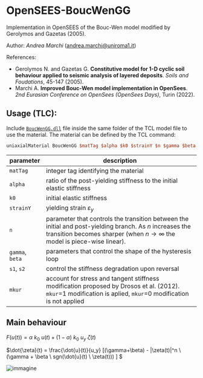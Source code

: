 # OpenSEES-BoucWenGG
Implementation in OpenSEES of the Bouc-Wen model modified by Gerolymos and Gazetas (2005).

Author: _Andrea Marchi_ (andrea.marchi@uniroma1.it)

References:
- Gerolymos N. and Gazetas G. **Constitutive model for 1-D cyclic soil behaviour applied to seismic analysis of layered deposits**. _Soils and Foudations_, 45-147 (2005).
- Marchi A. **Improved Bouc-Wen model implementation in OpenSees**. _2nd Eurasian Conference on OpenSees (OpenSees Days)_, Turin (2022).


## Usage (TLC):
Include [`BoucWenGG.dll`](https://github.com/mrc-tech/OpenSEES-BoucWenGG/releases/latest/download/BoucWenGG.dll) file inside the same folder of the TCL model file to use the material. The material can be defined by the TCL command:
```tcl
uniaxialMaterial BoucWenGG $matTag $alpha $k0 $strainY $n $gamma $beta $s1 $s2 $mkur
```
| parameter | description |
| --- | --- |
| `matTag` | integer tag identifying the material |
| `alpha` | ratio of the post-yielding stiffness to the initial elastic stiffness |
| `k0` | initial elastic stiffness |
| `strainY` | yielding strain $\varepsilon_y$ |
| `n` | parameter that controls the transition between the initial and post-yielding branch. As $n$ increases the transition becomes sharper (when $n\to\infty$ the model is piece-wise linear). |
| `gamma`, `beta` | parameters that control the shape of the hysteresis loop |
| `s1`, `s2` | control the stiffness degradation upon reversal |
| `mkur` | account for stress and tangent stiffness modification proposed by Drosos et al. (2012). `mkur`=1 modification is aplied, `mkur`=0 modification is not applied |

## Main behaviour
$F(u(t)) = \alpha \ k_0 \ u(t) + (1-\alpha) \ k_0 \ u_y \ \zeta(t)$

$\dot{\zeta}(t) = \frac{\dot{u}(t)}{u_y} [(\gamma+\beta) - |\zeta(t)|^n \ (\gamma + \beta \ sgn(\dot{u}(t) \ \zeta(t))) ] $


![immagine](https://github.com/mrc-tech/OpenSEES-BoucWenGG/assets/74192712/d8e4b931-d50b-4702-9d57-95e391955b59)
